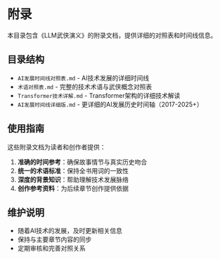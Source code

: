 # 附录

本目录包含《LLM武侠演义》的附录文档，提供详细的对照表和时间线信息。

## 目录结构

- `AI发展时间线对照表.md` - AI技术发展的详细时间线
- `术语对照表.md` - 完整的技术术语与武侠概念对照表
- `Transformer技术详解.md` - Transformer架构的详细技术解读
- `AI发展时间线详细版.md` - 更详细的AI发展历史时间轴（2017-2025+）

## 使用指南

这些附录文档为读者和创作者提供：

1. **准确的时间参考**：确保故事情节与真实历史吻合
2. **统一的术语标准**：保持全书用词的一致性
3. **深度的背景知识**：帮助理解技术发展脉络
4. **创作参考资料**：为后续章节创作提供依据

## 维护说明

- 随着AI技术的发展，及时更新相关信息
- 保持与主要章节内容的同步
- 定期审核和完善对照关系